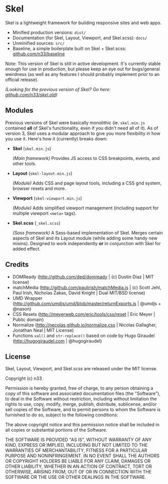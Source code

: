 # Skel

Skel is a lightweight framework for building responsive sites and web apps.

- Minified production versions: `dist/`
- Documentation (for Skel, Layout, Viewport, and Skel.scss): `docs/`
- Unminified sources: `src/`
- Baseline, a simple boilerplate built on Skel + Skel.scss: [github.com/n33/baseline](http://github.com/n33/baseline)

Note: This version of Skel is still in active development. It's currently stable enough for use in production, but please keep an eye out for bugs/general weirdness (as well as any features I should probably implement prior to an official release).

_(Looking for the previous version of Skel? Go here: [github.com/n33/skel.old](http://github.com/n33/skel.old))_


## Modules

Previous versions of Skel were basically monolithic (ie. `skel.min.js` contained **all** of Skel's functionality, even if you didn't need all of it). As of version 3, Skel uses a modular approach to give you more flexibility in how you use it. Here's how it (currently) breaks down:

- **Skel** (`skel.min.js`)

	_(Main framework)_ Provides JS access to CSS breakpoints, events, and other tools.

- **Layout** (`skel-layout.min.js`)

	_(Module)_ Adds CSS and page layout tools, including a CSS grid system, browser resets and more.

- **Viewport** (`skel-viewport.min.js`)

	_(Module)_ Adds simplified viewport management (including support for multiple viewport `<meta>` tags).

- **Skel.scss** (`_skel.scss`)

	_(Sass framework)_ A Sass-based implementation of Skel. Merges certain aspects of Skel and its Layout module (while adding some handy new mixins). Designed to work independently **or** in conjunction with Skel for added effect.


## Credits

- DOMReady (http://github.com/ded/domready | (c) Dustin Diaz | MIT license)
- matchMedia (http://github.com/paulirish/matchMedia.js | (c) Scott Jehl, Paul Irish, Nicholas Zakas, David Knight | Dual MIT/BSD license)
- UMD Wrapper (http://github.com/umdjs/umd/blob/master/returnExports.js | @umdjs + @nason)
- CSS Resets (http://meyerweb.com/eric/tools/css/reset | Eric Meyer | Public domain)
- Normalize (http://necolas.github.io/normalize.css | Nicolas Gallagher, Jonathan Neal | MIT License)
- Functions `val()` and `str-replace()` based on code by Hugo Giraudel (http://hugogiraudel.com | @hugogiraudel)


## License

Skel, Layout, Viewport, and Skel.scss are released under the MIT license.

Copyright (c) n33

Permission is hereby granted, free of charge, to any person obtaining a copy of this software and associated documentation files (the "Software"), to deal in the Software without restriction, including without limitation the rights to use, copy, modify, merge, publish, distribute, sublicense, and/or sell copies of the Software, and to permit persons to whom the Software is furnished to do so, subject to the following conditions:

The above copyright notice and this permission notice shall be included in all copies or substantial portions of the Software.

THE SOFTWARE IS PROVIDED "AS IS", WITHOUT WARRANTY OF ANY KIND, EXPRESS OR IMPLIED, INCLUDING BUT NOT LIMITED TO THE WARRANTIES OF MERCHANTABILITY, FITNESS FOR A PARTICULAR PURPOSE AND NONINFRINGEMENT. IN NO EVENT SHALL THE AUTHORS OR COPYRIGHT HOLDERS BE LIABLE FOR ANY CLAIM, DAMAGES OR OTHER LIABILITY, WHETHER IN AN ACTION OF CONTRACT, TORT OR OTHERWISE, ARISING FROM, OUT OF OR IN CONNECTION WITH THE SOFTWARE OR THE USE OR OTHER DEALINGS IN THE SOFTWARE.